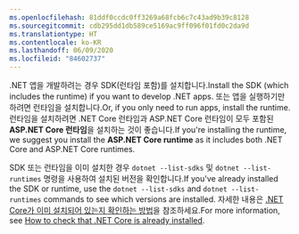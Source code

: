 ```yaml
---
ms.openlocfilehash: 81ddf0ccdc0ff3269a68fcb6c7c43ad9b39c8128
ms.sourcegitcommit: cdb295dd1db589ce5169ac9ff096f01fd0c2da9d
ms.translationtype: HT
ms.contentlocale: ko-KR
ms.lasthandoff: 06/09/2020
ms.locfileid: "84602737"
---
```


<span data-ttu-id="bcb48-101">.NET 앱을 개발하려는 경우 SDK(런타임 포함)를 설치합니다.</span><span class="sxs-lookup"><span data-stu-id="bcb48-101">Install the SDK (which includes the runtime) if you want to develop .NET apps.</span></span> <span data-ttu-id="bcb48-102">또는 앱을 실행하기만 하려면 런타임을 설치합니다.</span><span class="sxs-lookup"><span data-stu-id="bcb48-102">Or, if you only need to run apps, install the runtime.</span></span> <span data-ttu-id="bcb48-103">런타임을 설치하려면 .NET Core 런타임과 ASP.NET Core 런타임이 모두 포함된 **ASP.NET Core 런타임**을 설치하는 것이 좋습니다.</span><span class="sxs-lookup"><span data-stu-id="bcb48-103">If you're installing the runtime, we suggest you install the **ASP.NET Core runtime** as it includes both .NET Core and ASP.NET Core runtimes.</span></span>

<span data-ttu-id="bcb48-104">SDK 또는 런타임을 이미 설치한 경우 `dotnet --list-sdks` 및 `dotnet --list-runtimes` 명령을 사용하여 설치된 버전을 확인합니다.</span><span class="sxs-lookup"><span data-stu-id="bcb48-104">If you've already installed the SDK or runtime, use the `dotnet --list-sdks` and `dotnet --list-runtimes` commands to see which versions are installed.</span></span> <span data-ttu-id="bcb48-105">자세한 내용은 [.NET Core가 이미 설치되어 있는지 확인하는 방법](../how-to-detect-installed-versions.md)을 참조하세요.</span><span class="sxs-lookup"><span data-stu-id="bcb48-105">For more information, see [How to check that .NET Core is already installed](../how-to-detect-installed-versions.md).</span></span>
